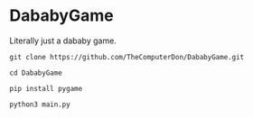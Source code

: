# DababyGame
Literally just a dababy game.

```
git clone https://github.com/TheComputerDon/DababyGame.git
```
```
cd DababyGame
```
```
pip install pygame
```
```
python3 main.py
```



